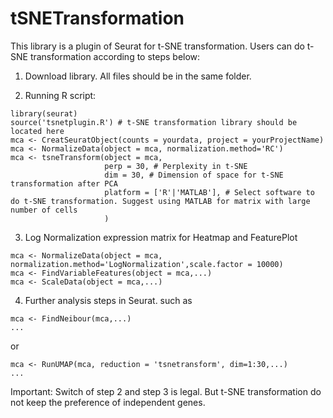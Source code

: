 # tSNETransformation
This library is a plugin of Seurat for t-SNE transformation. Users can do t-SNE transformation according to steps below:
1. Download library. All files should be in the same folder.

2. Running R script:<br>
```
library(seurat)
source('tsnetplugin.R') # t-SNE transformation library should be located here
mca <- CreatSeuratObject(counts = yourdata, project = yourProjectName)
mca <- NormalizeData(object = mca, normalization.method='RC')
mca <- tsneTransform(object = mca, 
                     perp = 30, # Perplexity in t-SNE 
                     dim = 30, # Dimension of space for t-SNE transformation after PCA 
                     platform = ['R'|'MATLAB'], # Select software to do t-SNE transformation. Suggest using MATLAB for matrix with large number of cells 
                     )
```

3. Log Normalization expression matrix for Heatmap and FeaturePlot <br>
```
mca <- NormalizeData(object = mca, normalization.method='LogNormalization',scale.factor = 10000) 
mca <- FindVariableFeatures(object = mca,...) 
mca <- ScaleData(object = mca,...) 
```

4. Further analysis steps in Seurat. such as 
```
mca <- FindNeibour(mca,...)
...
```
or
```
mca <- RunUMAP(mca, reduction = 'tsnetransform', dim=1:30,...) 
...
```

Important: Switch of step 2 and step 3 is legal. But t-SNE transformation do not keep the preference of independent genes.
